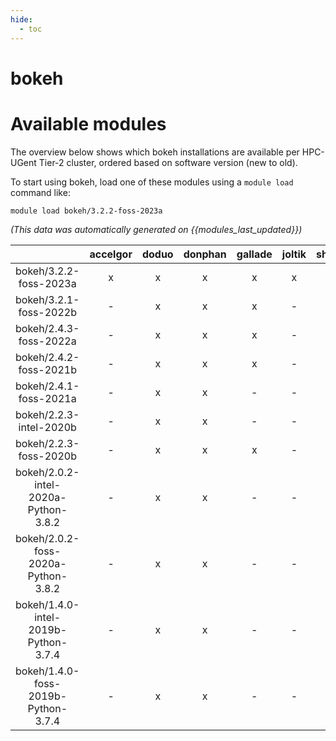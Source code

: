 ```yaml
---
hide:
  - toc
---
```


bokeh
=====

# Available modules


The overview below shows which bokeh installations are available per HPC-UGent Tier-2 cluster, ordered based on software version (new to old).

To start using bokeh, load one of these modules using a `module load` command like:

```shell
module load bokeh/3.2.2-foss-2023a
```

*(This data was automatically generated on {{modules_last_updated}})*  

| |accelgor|doduo|donphan|gallade|joltik|shinx|skitty|
| :---: | :---: | :---: | :---: | :---: | :---: | :---: | :---: |
|bokeh/3.2.2-foss-2023a|x|x|x|x|x|x|x|
|bokeh/3.2.1-foss-2022b|-|x|x|x|-|-|-|
|bokeh/2.4.3-foss-2022a|-|x|x|x|-|x|-|
|bokeh/2.4.2-foss-2021b|-|x|x|x|-|-|-|
|bokeh/2.4.1-foss-2021a|-|x|x|-|-|-|-|
|bokeh/2.2.3-intel-2020b|-|x|x|-|-|-|-|
|bokeh/2.2.3-foss-2020b|-|x|x|x|-|-|-|
|bokeh/2.0.2-intel-2020a-Python-3.8.2|-|x|x|-|-|-|-|
|bokeh/2.0.2-foss-2020a-Python-3.8.2|-|x|x|-|-|-|-|
|bokeh/1.4.0-intel-2019b-Python-3.7.4|-|x|x|-|-|-|-|
|bokeh/1.4.0-foss-2019b-Python-3.7.4|-|x|x|-|-|-|-|
